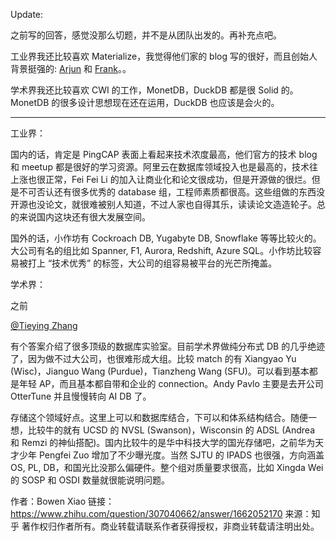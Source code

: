 Update:

之前写的回答，感觉没那么切题，并不是从团队出发的。再补充点吧。

工业界我还比较喜欢 Materialize，我觉得他们家的 blog 写的很好，而且创始人背景挺强的: [Arjun](https://link.zhihu.com/?target=https%3A//ristret.com/s/z06ixo/about) 和 [Frank](https://link.zhihu.com/?target=https%3A//github.com/frankmcsherry/)。。

学术界我还比较喜欢 CWI 的工作，MonetDB，DuckDB 都是很 Solid 的。MonetDB 的很多设计思想现在还在运用，DuckDB 也应该是会火的。

------

工业界：

国内的话，肯定是 PingCAP 表面上看起来技术浓度最高，他们官方的技术 blog 和 meetup 都是很好的学习资源。阿里云在数据库领域投入也是最高的，技术往上涨也很正常，Fei Fei Li 的加入让商业化和论文很成功，但是开源做的很烂。但是不可否认还有很多优秀的 database 组，工程师素质都很高。这些组做的东西没开源也没论文，就很难被别人知道，不过人家也自得其乐，读读论文造造轮子。总的来说国内这块还有很大发展空间。

国外的话，小作坊有 Cockroach DB, Yugabyte DB, Snowflake 等等比较火的。大公司有名的组比如 Spanner, F1, Aurora, Redshift, Azure SQL。小作坊比较容易被打上 “技术优秀” 的标签，大公司的组容易被平台的光芒所掩盖。

学术界：

之前 

[@Tieying Zhang](http://www.zhihu.com/people/380d5d5a428f9e92867220cce88486a3)

 有个答案介绍了很多顶级的数据库实验室。目前学术界做纯分布式 DB 的几乎绝迹了，因为做不过大公司，也很难形成大组。比较 match 的有 Xiangyao Yu (Wisc)，Jianguo Wang (Purdue)，Tianzheng Wang (SFU)。可以看到基本都是年轻 AP，而且基本都自带和企业的 connection。Andy Pavlo 主要是去开公司 OtterTune 并且慢慢转向 AI DB 了。



存储这个领域好点。这里上可以和数据库结合，下可以和体系结构结合。随便一想，比较牛的就有 UCSD 的 NVSL (Swanson)，Wisconsin 的 ADSL (Andrea 和 Remzi 的神仙搭配)。国内比较牛的是华中科技大学的国光存储吧，之前华为天才少年 Pengfei Zuo 增加了不少曝光度。当然 SJTU 的 IPADS 也很强，方向涵盖 OS, PL, DB，和国光比没那么偏硬件。整个组对质量要求很高，比如 Xingda Wei 的 SOSP 和 OSDI 数量就很能说明问题。





作者：Bowen Xiao
链接：https://www.zhihu.com/question/307040662/answer/1662052170
来源：知乎
著作权归作者所有。商业转载请联系作者获得授权，非商业转载请注明出处。